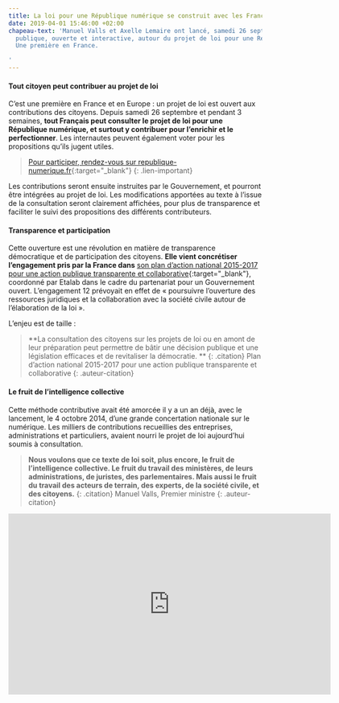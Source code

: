 ```yaml
---
title: La loi pour une République numérique se construit avec les Français
date: 2019-04-01 15:46:00 +02:00
chapeau-text: 'Manuel Valls et Axelle Lemaire ont lancé, samedi 26 septembre, la consultation
  publique, ouverte et interactive, autour du projet de loi pour une République numérique.
  Une première en France.

'
---
```


#### Tout citoyen peut contribuer au projet de loi

C’est une première en France et en Europe : un projet de loi est ouvert aux contributions des citoyens. Depuis samedi 26 septembre et pendant 3 semaines, **tout Français peut consulter le projet de loi pour une République numérique, et surtout y contribuer pour l’enrichir et le perfectionner**. Les internautes peuvent également voter pour les propositions qu’ils jugent utiles.
> [Pour participer, rendez-vous sur republique-numerique.fr](https://www.republique-numerique.fr/){:target="_blank"}
{: .lien-important}

Les contributions seront ensuite instruites par le Gouvernement, et pourront être intégrées au projet de loi. Les modifications apportées au texte à l’issue de la consultation seront clairement affichées, pour plus de transparence et faciliter le suivi des propositions des différents contributeurs.

#### Transparence et participation

Cette ouverture est une révolution en matière de transparence démocratique et de participation des citoyens. **Elle vient concrétiser l’engagement pris par la France dans** [son plan d’action national 2015-2017 pour une action publique transparente et collaborative](http://www.modernisation.gouv.fr/laction-publique-se-transforme/en-ouvrant-les-donnees-publiques/gouvernement-ouvert-la-france-publie-son-plan-daction-national-ogp){:target="_blank"}, coordonné par Etalab dans le cadre du partenariat pour un Gouvernement ouvert. L’engagement 12 prévoyait en effet de « poursuivre l’ouverture des ressources juridiques et la collaboration avec la société civile autour de l’élaboration de la loi ».

L’enjeu est de taille :

> **La consultation des citoyens sur les projets de loi ou en amont de leur préparation peut permettre de bâtir une décision publique et une législation efficaces et de revitaliser la démocratie. **
{: .citation}
> Plan d’action national 2015-2017 pour une action publique transparente et collaborative
{: .auteur-citation}

#### Le fruit de l’intelligence collective

Cette méthode contributive avait été amorcée il y a un an déjà, avec le lancement, le 4 octobre 2014, d’une grande concertation nationale sur le numérique. Les milliers de contributions recueillies des entreprises, administrations et particuliers, avaient nourri le projet de loi aujourd’hui soumis à consultation.

> **Nous voulons que ce texte de loi soit, plus encore, le fruit de l’intelligence collective. Le fruit du travail des ministères, de leurs administrations, de juristes, des parlementaires. Mais aussi le fruit du travail des acteurs de terrain, des experts, de la société civile, et des citoyens.**
{: .citation}
> Manuel Valls, Premier ministre
{: .auteur-citation}

<iframe width="640" height="360" src="https://www.youtube.com/embed/8Kl03RedNwg" frameborder="0" allow="accelerometer; autoplay; encrypted-media; gyroscope; picture-in-picture" allowfullscreen></iframe>